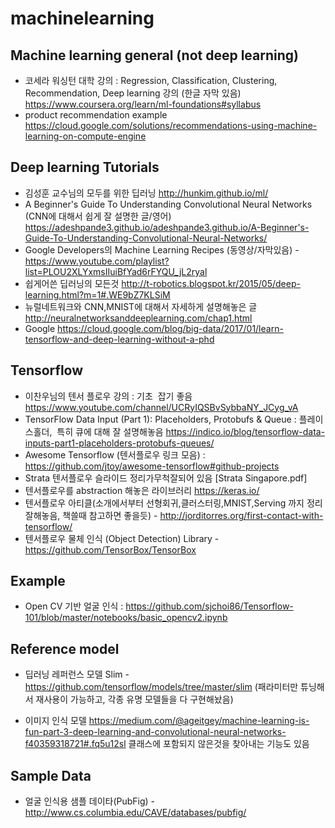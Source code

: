 # machinelearning

## Machine learning general (not deep learning)

* 코세라 워싱턴 대학 강의 : Regression, Classification, Clustering, Recommendation, Deep learning 강의 (한글 자막 있음) https://www.coursera.org/learn/ml-foundations#syllabus
* product recommendation example https://cloud.google.com/solutions/recommendations-using-machine-learning-on-compute-engine

## Deep learning Tutorials

* 김성훈 교수님의 모두를 위한 딥러닝 http://hunkim.github.io/ml/
* A Beginner's Guide To Understanding Convolutional Neural Networks (CNN에 대해서 쉽게 잘 설명한 글/영어) https://adeshpande3.github.io/adeshpande3.github.io/A-Beginner's-Guide-To-Understanding-Convolutional-Neural-Networks/
* Google Developers의 Machine Learning Recipes (동영상/자막있음) - https://www.youtube.com/playlist?list=PLOU2XLYxmsIIuiBfYad6rFYQU_jL2ryal
* 쉽게어쓴 딥러닝의 모든것 http://t-robotics.blogspot.kr/2015/05/deep-learning.html?m=1#.WE9bZ7KLSiM 
* 뉴럴네트워크와 CNN,MNIST에 대해서 자세하게 설명해놓은 글 http://neuralnetworksanddeeplearning.com/chap1.html
* Google https://cloud.google.com/blog/big-data/2017/01/learn-tensorflow-and-deep-learning-without-a-phd

## Tensorflow

* 이찬우님의 텐서 플로우 강의 : 기초  잡기 좋음 https://www.youtube.com/channel/UCRyIQSBvSybbaNY_JCyg_vA
* TensorFlow Data Input (Part 1): Placeholders, Protobufs & Queue : 플레이스홀더,  특히 큐에 대해 잘 설명해놓음 https://indico.io/blog/tensorflow-data-inputs-part1-placeholders-protobufs-queues/
* Awesome Tensorflow (텐서플로우 링크 모음) : https://github.com/jtoy/awesome-tensorflow#github-projects
* Strata 텐서플로우 슬라이드 정리가무척잘되어 있음 [Strata Singapore.pdf]
* 텐서플로우를 abstraction 해놓은 라이브러리 https://keras.io/
* 텐서플로우 아티클(소개에서부터 선형회귀,클러스터링,MNIST,Serving 까지 정리 잘해놓음, 책쓸때 참고하면 좋을듯) - http://jorditorres.org/first-contact-with-tensorflow/
* 텐서플로우 물체 인식 (Object Detection) Library - https://github.com/TensorBox/TensorBox

## Example

* Open CV 기반 얼굴 인식 : https://github.com/sjchoi86/Tensorflow-101/blob/master/notebooks/basic_opencv2.ipynb

## Reference model

* 딥러닝 레퍼런스 모델 Slim - https://github.com/tensorflow/models/tree/master/slim (패라미터만 튜닝해서 재사용이 가능하고, 각종 유명 모델들을 다 구현해놨음)

* 이미지 인식 모델 https://medium.com/@ageitgey/machine-learning-is-fun-part-3-deep-learning-and-convolutional-neural-networks-f40359318721#.fq5u12sl 클래스에 포함되지 않은것을 찾아내는 기능도 있음
## Sample Data

* 얼굴 인식용 샘플 데이타(PubFig) - http://www.cs.columbia.edu/CAVE/databases/pubfig/
